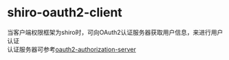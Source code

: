 # shiro-oauth2-client
当客户端权限框架为shiro时，可向OAuth2认证服务器获取用户信息，来进行用户认证  
认证服务器可参考[oauth2-authorization-server](https://github.com/FuriousPws002/spring-security-oauth2-example/tree/master/oauth2-authorization-server) 
